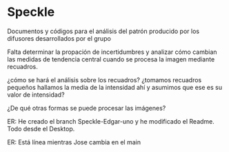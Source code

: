# Speckle
Documentos y códigos para el análisis del patrón producido por los difusores desarrollados por el grupo

Falta determinar la propación de incertidumbres y analizar cómo cambian las medidas de tendencia central cuando se procesa la imagen mediante recuadros. 

¿cómo se hará el análisis sobre los recuadros? ¿tomamos recuadros pequeños hallamos la media de la intensidad ahí y asumimos que ese es su valor de intensidad?

¿De qué otras formas se puede procesar las imágenes?


ER: He creado el branch Speckle-Edgar-uno y he modificado el Readme. Todo desde el Desktop.


ER: Está línea mientras Jose cambia en el main